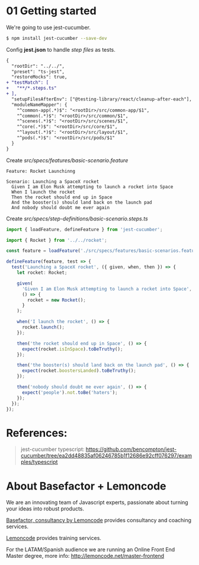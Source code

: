 # 01 Getting started

We're going to use jest-cucumber.

```bash
$ npm install jest-cucumber --save-dev
```

Config **jest.json** to handle _step files_ as tests.

```diff
{
  "rootDir": "../../",
  "preset": "ts-jest",
  "restoreMocks": true,
+ "testMatch": [
+   "**/*.steps.ts"
+ ],
  "setupFilesAfterEnv": ["@testing-library/react/cleanup-after-each"],
  "moduleNameMapper": {
    "^common-app(.*)$": "<rootDir>/src/common-app/$1",
    "^common(.*)$": "<rootDir>/src/common/$1",
    "^scenes(.*)$": "<rootDir>/src/scenes/$1",
    "^core(.*)$": "<rootDir>/src/core/$1",
    "^layout(.*)$": "<rootDir>/src/layout/$1",
    "^pods(.*)$": "<rootDir>/src/pods/$1"
  }
}

```

Create _src/specs/features/basic-scenario.feature_

```
Feature: Rocket Launchinng

Scenario: Launching a SpaceX rocket
  Given I am Elon Musk attempting to launch a rocket into Space
  When I launch the rocket
  Then the rocket should end up in Space
  And the booster(s) should land back on the launch pad
  And nobody should doubt me ever again

```

Create _src/specs/step-definitions/basic-scenario.steps.ts_

```typescript
import { loadFeature, defineFeature } from 'jest-cucumber';

import { Rocket } from '../../rocket';

const feature = loadFeature('./src/specs/features/basic-scenarios.feature');

defineFeature(feature, test => {
  test('Launching a SpaceX rocket', ({ given, when, then }) => {
    let rocket: Rocket;

    given(
      'Given I am Elon Musk attempting to launch a rocket into Space',
      () => {
        rocket = new Rocket();
      }
    );

    when('I launch the rocket', () => {
      rocket.launch();
    });

    then('the rocket should end up in Space', () => {
      expect(rocket.isInSpace).toBeTruthy();
    });

    then('the booster(s) should land back on the launch pad', () => {
      expect(rocket.boostersLanded).toBeTruthy();
    });

    then('nobody should doubt me ever again', () => {
      expect('people').not.toBe('haters');
    });
  });
});
```

# References:

> jest-cucumber typescript: https://github.com/bencompton/jest-cucumber/tree/ea2dd48835af06246785b1f12686e92cff076297/examples/typescript

# About Basefactor + Lemoncode

We are an innovating team of Javascript experts, passionate about turning your ideas into robust products.

[Basefactor, consultancy by Lemoncode](http://www.basefactor.com) provides consultancy and coaching services.

[Lemoncode](http://lemoncode.net/services/en/#en-home) provides training services.

For the LATAM/Spanish audience we are running an Online Front End Master degree, more info: http://lemoncode.net/master-frontend
